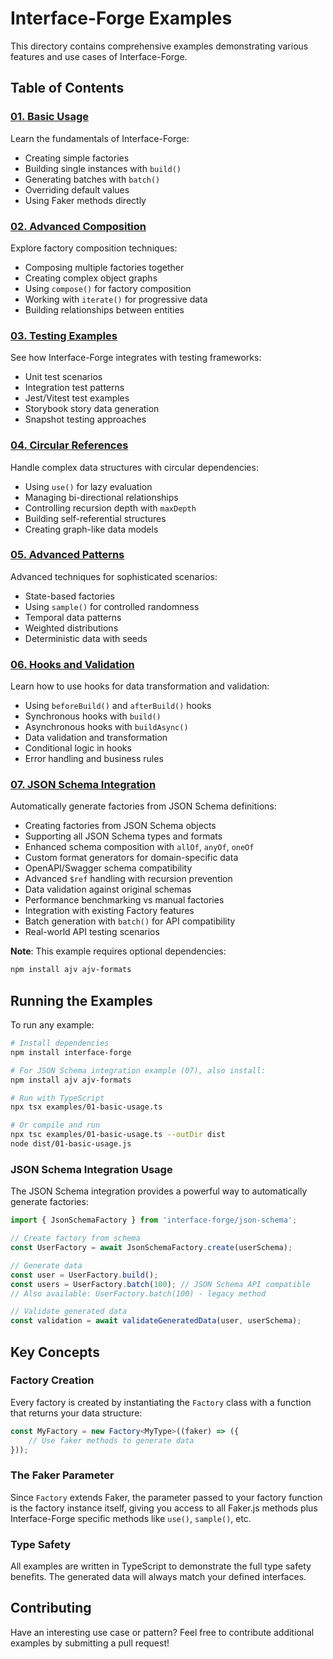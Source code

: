 # Interface-Forge Examples

This directory contains comprehensive examples demonstrating various features and use cases of Interface-Forge.

## Table of Contents

### [01. Basic Usage](./01-basic-usage.ts)

Learn the fundamentals of Interface-Forge:

- Creating simple factories
- Building single instances with `build()`
- Generating batches with `batch()`
- Overriding default values
- Using Faker methods directly

### [02. Advanced Composition](./02-advanced-composition.ts)

Explore factory composition techniques:

- Composing multiple factories together
- Creating complex object graphs
- Using `compose()` for factory composition
- Working with `iterate()` for progressive data
- Building relationships between entities

### [03. Testing Examples](./03-testing-examples.ts)

See how Interface-Forge integrates with testing frameworks:

- Unit test scenarios
- Integration test patterns
- Jest/Vitest test examples
- Storybook story data generation
- Snapshot testing approaches

### [04. Circular References](./04-circular-references.ts)

Handle complex data structures with circular dependencies:

- Using `use()` for lazy evaluation
- Managing bi-directional relationships
- Controlling recursion depth with `maxDepth`
- Building self-referential structures
- Creating graph-like data models

### [05. Advanced Patterns](./05-advanced-patterns.ts)

Advanced techniques for sophisticated scenarios:

- State-based factories
- Using `sample()` for controlled randomness
- Temporal data patterns
- Weighted distributions
- Deterministic data with seeds

### [06. Hooks and Validation](./06-hooks-and-validation.ts)

Learn how to use hooks for data transformation and validation:

- Using `beforeBuild()` and `afterBuild()` hooks
- Synchronous hooks with `build()`
- Asynchronous hooks with `buildAsync()`
- Data validation and transformation
- Conditional logic in hooks
- Error handling and business rules

### [07. JSON Schema Integration](./07-json-schema-integration.ts)

Automatically generate factories from JSON Schema definitions:

- Creating factories from JSON Schema objects
- Supporting all JSON Schema types and formats
- Enhanced schema composition with `allOf`, `anyOf`, `oneOf`
- Custom format generators for domain-specific data
- OpenAPI/Swagger schema compatibility
- Advanced `$ref` handling with recursion prevention
- Data validation against original schemas
- Performance benchmarking vs manual factories
- Integration with existing Factory features
- Batch generation with `batch()` for API compatibility
- Real-world API testing scenarios

**Note**: This example requires optional dependencies:

```bash
npm install ajv ajv-formats
```

## Running the Examples

To run any example:

```bash
# Install dependencies
npm install interface-forge

# For JSON Schema integration example (07), also install:
npm install ajv ajv-formats

# Run with TypeScript
npx tsx examples/01-basic-usage.ts

# Or compile and run
npx tsc examples/01-basic-usage.ts --outDir dist
node dist/01-basic-usage.js
```

### JSON Schema Integration Usage

The JSON Schema integration provides a powerful way to automatically generate factories:

```typescript
import { JsonSchemaFactory } from 'interface-forge/json-schema';

// Create factory from schema
const UserFactory = await JsonSchemaFactory.create(userSchema);

// Generate data
const user = UserFactory.build();
const users = UserFactory.batch(100); // JSON Schema API compatible
// Also available: UserFactory.batch(100) - legacy method

// Validate generated data
const validation = await validateGeneratedData(user, userSchema);
```

## Key Concepts

### Factory Creation

Every factory is created by instantiating the `Factory` class with a function that returns your data structure:

```typescript
const MyFactory = new Factory<MyType>((faker) => ({
    // Use faker methods to generate data
}));
```

### The Faker Parameter

Since `Factory` extends Faker, the parameter passed to your factory function is the factory instance itself, giving you access to all Faker.js methods plus Interface-Forge specific methods like `use()`, `sample()`, etc.

### Type Safety

All examples are written in TypeScript to demonstrate the full type safety benefits. The generated data will always match your defined interfaces.

## Contributing

Have an interesting use case or pattern? Feel free to contribute additional examples by submitting a pull request!
